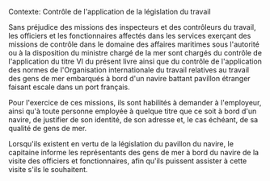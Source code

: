 Contexte: Contrôle de l'application de la législation du travail

Sans préjudice des missions des inspecteurs et des contrôleurs du travail, les officiers et les fonctionnaires affectés dans les services exerçant des missions de contrôle dans le domaine des affaires maritimes sous l'autorité ou à la disposition du ministre chargé de la mer sont chargés du contrôle de l'application du titre VI du présent livre ainsi que du contrôle de l'application des normes de l'Organisation internationale du travail relatives au travail des gens de mer embarqués à bord d'un navire battant pavillon étranger faisant escale dans un port français.

Pour l'exercice de ces missions, ils sont habilités à demander à l'employeur, ainsi qu'à toute personne employée à quelque titre que ce soit à bord d'un navire, de justifier de son identité, de son adresse et, le cas échéant, de sa qualité de gens de mer.

Lorsqu'ils existent en vertu de la législation du pavillon du navire, le capitaine informe les représentants des gens de mer à bord du navire de la visite des officiers et fonctionnaires, afin qu'ils puissent assister à cette visite s'ils le souhaitent.